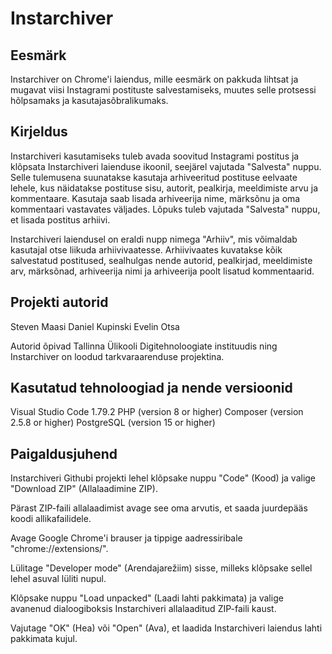 # Instarchiver

## Eesmärk
Instarchiver on Chrome'i laiendus, mille eesmärk on pakkuda lihtsat ja mugavat viisi Instagrami postituste salvestamiseks, muutes selle protsessi hõlpsamaks ja kasutajasõbralikumaks.

## Kirjeldus
Instarchiveri kasutamiseks tuleb avada soovitud Instagrami postitus ja klõpsata Instarchiveri laienduse ikoonil, seejärel vajutada "Salvesta" nuppu. Selle tulemusena suunatakse kasutaja arhiveeritud postituse eelvaate lehele, kus näidatakse postituse sisu, autorit, pealkirja, meeldimiste arvu ja kommentaare. Kasutaja saab lisada arhiveerija nime, märksõnu ja oma kommentaari vastavates väljades. Lõpuks tuleb vajutada "Salvesta" nuppu, et lisada postitus arhiivi.

Instarchiveri laiendusel on eraldi nupp nimega "Arhiiv", mis võimaldab kasutajal otse liikuda arhiivivaatesse. Arhiivivaates kuvatakse kõik salvestatud postitused, sealhulgas nende autorid, pealkirjad, meeldimiste arv, märksõnad, arhiveerija nimi ja arhiveerija poolt lisatud kommentaarid.

## Projekti autorid
Steven Maasi
Daniel Kupinski
Evelin Otsa

Autorid õpivad Tallinna Ülikooli Digitehnoloogiate instituudis ning Instarchiver on loodud tarkvaraarenduse projektina.

## Kasutatud tehnoloogiad ja nende versioonid
Visual Studio Code 1.79.2
PHP (version 8 or higher)
Composer (version 2.5.8 or higher)
PostgreSQL (version 15 or higher)

## Paigaldusjuhend
Instarchiveri Githubi projekti lehel klõpsake nuppu "Code" (Kood) ja valige "Download ZIP" (Allalaadimine ZIP).

Pärast ZIP-faili allalaadimist avage see oma arvutis, et saada juurdepääs koodi allikafailidele.

Avage Google Chrome'i brauser ja tippige aadressiribale "chrome://extensions/".

Lülitage "Developer mode" (Arendajarežiim) sisse, milleks klõpsake sellel lehel asuval lüliti nupul.

Klõpsake nuppu "Load unpacked" (Laadi lahti pakkimata) ja valige avanenud dialoogiboksis Instarchiveri allalaaditud ZIP-faili kaust.

Vajutage "OK" (Hea) või "Open" (Ava), et laadida Instarchiveri laiendus lahti pakkimata kujul.
